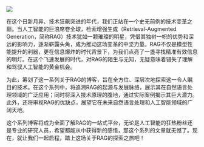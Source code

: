 ![](https://cdn.nlark.com/yuque/0/2023/webp/406504/1703295760549-08034daf-7a26-4702-a82a-8c31a84967e6.webp)

在这个日新月异、技术狂飙突进的年代，我们正站在一个史无前例的技术变革之巅。当人工智能的巨浪席卷全球，检索增强生成（Retrieval-Augmented Generation，简称RAG）技术犹如一颗璀璨的明星，凭借其独树一帜的优势和深远的影响力，逐渐崭露头角，成为推动这场变革的中坚力量。RAG不仅是模型性能提升的利器，更在信息爆炸的时代背景下，为我们点亮了一盏寻找精准有效信息的明灯。在这个飞速发展的时代，对RAG的陌生与无知，无疑意味着错失了理解和驾驭人工智能的黄金机会。

为此，筹划了这一系列关于RAG的博客，旨在全方位、深层次地探索这一令人瞩目的技术。在这个系列中，将追溯RAG的起源与发展脉络，展示其在自然语言处理领域的广泛应用；同时将深入技术原理的腹地，通过实际案例揭示其巨大潜力。此外，还将审视RAG的优缺点，展望它在未来自然语言处理和人工智能领域的广阔天地。

这个系列博客将成为全面了解RAG的一站式平台，无论是人工智能的狂热粉丝还是专业的研究人员，希望都能从中获得新的感悟，那这个系列的文章就无憾了。现在，就让我们一起启程，踏上这场关于RAG的探索之旅吧！





